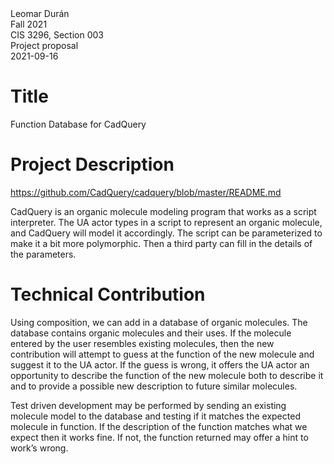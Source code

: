 <div>Leomar Durán</div>
<div>Fall 2021</div>
<div>CIS 3296, Section 003</div>
<div>Project proposal</div>
<div>2021-09-16</div>

# Title

Function Database for CadQuery

# Project Description
https://github.com/CadQuery/cadquery/blob/master/README.md

CadQuery is an organic molecule modeling program that works as a script interpreter. The UA actor types in a script to represent an organic molecule, and CadQuery will model it accordingly. The script can be parameterized to make it a bit more polymorphic. Then a third party can fill in the details of the parameters.

# Technical Contribution

Using composition, we can add in a database of organic molecules. The database contains organic molecules and their uses. If the molecule entered by the user resembles existing molecules, then the new contribution will attempt to guess at the function of the new molecule and suggest it to the UA actor. If the guess is wrong, it offers the UA actor an opportunity to describe the function of the new molecule both to describe it and to provide a possible new description to future similar molecules.

Test driven development may be performed by sending an existing molecule model to the database and testing if it matches the expected molecule in function. If the description of the function matches what we expect then it works fine. If not, the function returned may offer a hint to work’s wrong.
